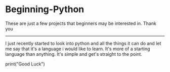 # Beginning-Python
These are just a few projects that beginners may be interested in. Thank you
_____________________________________________________________________

I just recently started to look into python and all the things it can do and let me say that it's a language
i would like to learn. It's more of a starting language than anything. It's simple and get's straight to the point. 

print("Good Luck")
